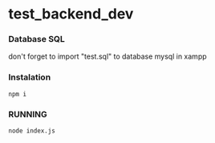 # test_backend_dev


### Database SQL
don't forget to import "test.sql" to database mysql in xampp

### Instalation

```
npm i
```

### RUNNING 

```
node index.js
```
